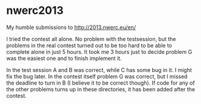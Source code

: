nwerc2013
=========

My humble submissions to http://2013.nwerc.eu/en/

I tried the contest all alone. No problem with the testsession, but
the problems in the real contest turned out to be too hard to be able to complete alone in just 5 hours. It took me 3 hours just to decide problem G was the easiest one and to finish implement it.

In the test session A and B was correct, while C has some bug in it. I might fix the bug later. In the contest itself problem G was correct, but I missed the deadline to turn in B (I believe it to be correct though). If code for any of the other problems turns up in these directories, it has been added after the contest.

